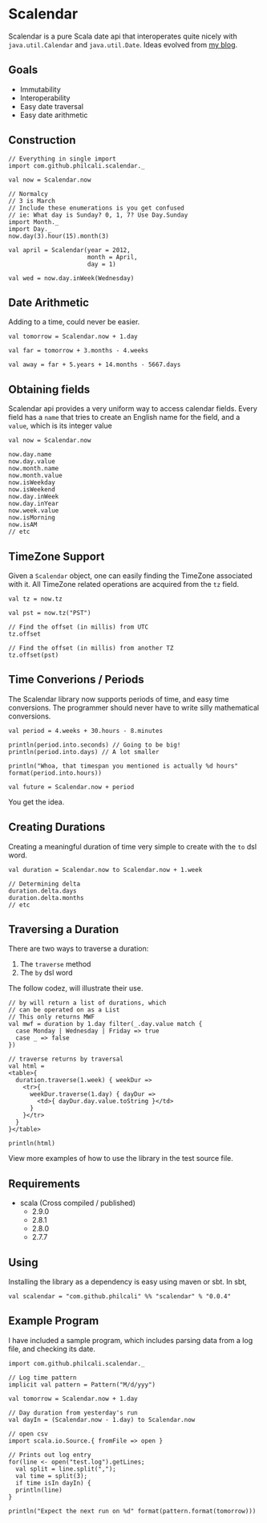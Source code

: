 # Scalendar

Scalendar is a pure Scala date api that interoperates quite nicely with
`java.util.Calendar` and `java.util.Date`. Ideas evolved from [my blog].

## Goals

  * Immutability
  * Interoperability
  * Easy date traversal
  * Easy date arithmetic

## Construction

    // Everything in single import
    import com.github.philcali.scalendar._

    val now = Scalendar.now

    // Normalcy
    // 3 is March
    // Include these enumerations is you get confused
    // ie: What day is Sunday? 0, 1, 7? Use Day.Sunday
    import Month._
    import Day._
    now.day(3).hour(15).month(3)

    val april = Scalendar(year = 2012,
                          month = April,
                          day = 1)

    val wed = now.day.inWeek(Wednesday)

## Date Arithmetic

Adding to a time, could never be easier.

    val tomorrow = Scalendar.now + 1.day

    val far = tomorrow + 3.months - 4.weeks

    val away = far + 5.years + 14.months - 5667.days

## Obtaining fields

Scalendar api provides a very uniform way to access calendar fields.
Every field has a `name` that tries to create an English name for the
field, and a `value`, which is its integer value

    val now = Scalendar.now

    now.day.name
    now.day.value
    now.month.name
    now.month.value
    now.isWeekday
    now.isWeekend
    now.day.inWeek
    now.day.inYear
    now.week.value
    now.isMorning
    now.isAM
    // etc

## TimeZone Support

Given a `Scalendar` object, one can easily finding the TimeZone associated
with it. All TimeZone related operations are acquired from the `tz` field.

    val tz = now.tz
   
    val pst = now.tz("PST")

    // Find the offset (in millis) from UTC
    tz.offset

    // Find the offset (in millis) from another TZ
    tz.offset(pst)    

## Time Converions / Periods

The Scalendar library now supports periods of time, and easy time conversions.
The programmer should never have to write silly mathematical conversions.

    val period = 4.weeks + 30.hours - 8.minutes

    println(period.into.seconds) // Going to be big!
    println(period.into.days) // A lot smaller
   
    println("Whoa, that timespan you mentioned is actually %d hours" format(period.into.hours))
 
    val future = Scalendar.now + period

You get the idea.

## Creating Durations

Creating a meaningful duration of time very simple to create with 
the `to` dsl word.

    val duration = Scalendar.now to Scalendar.now + 1.week

    // Determining delta 
    duration.delta.days
    duration.delta.months
    // etc

## Traversing a Duration

There are two ways to traverse a duration:

  1. The `traverse` method
  2. The `by` dsl word

  The follow codez, will illustrate their use.

    // by will return a list of durations, which
    // can be operated on as a List
    // This only returns MWF
    val mwf = duration by 1.day filter(_.day.value match {
      case Monday | Wednesday | Friday => true
      case _ => false
    })

    // traverse returns by traversal
    val html = 
    <table>{
      duration.traverse(1.week) { weekDur =>
        <tr>{
          weekDur.traverse(1.day) { dayDur =>
            <td>{ dayDur.day.value.toString }</td>
          }
        }</tr>
      }
    }</table>

    println(html)

View more examples of how to use the library in the test source file.

## Requirements

  * scala (Cross compiled / published)
    * 2.9.0 
    * 2.8.1 
    * 2.8.0
    * 2.7.7

## Using

Installing the library as a dependency is easy using maven or sbt. In sbt,

    val scalendar = "com.github.philcali" %% "scalendar" % "0.0.4"

## Example Program

I have included a sample program, which includes parsing data from a
log file, and checking its date.

    import com.github.philcali.scalendar._

    // Log time pattern
    implicit val pattern = Pattern("M/d/yyy")

    val tomorrow = Scalendar.now + 1.day

    // Day duration from yesterday's run 
    val dayIn = (Scalendar.now - 1.day) to Scalendar.now

    // open csv
    import scala.io.Source.{ fromFile => open }

    // Prints out log entry 
    for(line <- open("test.log").getLines;
      val split = line.split(",");
      val time = split(3);
      if time isIn dayIn) {
      println(line)
    }

    println("Expect the next run on %d" format(pattern.format(tomorrow)))


[my blog]: http://philcalicode.blogspot.com/

